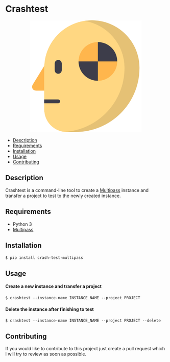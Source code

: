 # Crashtest

<p align="center">
    <img src="./images/crash_test_dummy.png" alt="crash_test_dummy" height="350"/>
</p>

- [Description](#description)
- [Requirements](#requirements)
- [Installation](#installation)
- [Usage](#usage)
- [Contributing](#contributing)

## Description

Crashtest is a command-line tool to create a [Multipass](https://multipass.run/) instance and transfer a project to test
to the newly created instance.

## Requirements

- Python 3
- [Multipass](https://multipass.run/)

## Installation

```console
$ pip install crash-test-multipass
```

## Usage

#### Create a new instance and transfer a project

```console
$ crashtest --instance-name INSTANCE_NAME --project PROJECT
```

#### Delete the instance after finishing to test

```console
$ crashtest --instance-name INSTANCE_NAME --project PROJECT --delete
```

## Contributing

If you would like to contribute to this project just create a pull request which I will try to review as soon as
possible.
